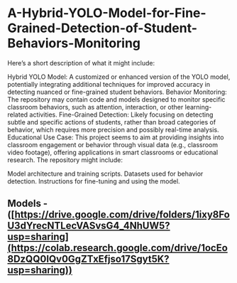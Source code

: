 # A-Hybrid-YOLO-Model-for-Fine-Grained-Detection-of-Student-Behaviors-Monitoring

Here’s a short description of what it might include:

Hybrid YOLO Model: A customized or enhanced version of the YOLO model, potentially integrating additional techniques for improved accuracy in detecting nuanced or fine-grained student behaviors.
Behavior Monitoring: The repository may contain code and models designed to monitor specific classroom behaviors, such as attention, interaction, or other learning-related activities.
Fine-Grained Detection: Likely focusing on detecting subtle and specific actions of students, rather than broad categories of behavior, which requires more precision and possibly real-time analysis.
Educational Use Case: This project seems to aim at providing insights into classroom engagement or behavior through visual data (e.g., classroom video footage), offering applications in smart classrooms or educational research.
The repository might include:

Model architecture and training scripts.
Datasets used for behavior detection.
Instructions for fine-tuning and using the model.

## Models - **([https://drive.google.com/drive/folders/1ixy8FoU3dYrecNTLecVASvsG4_4NhUW5?usp=sharing](https://colab.research.google.com/drive/1ocEo8DzQQ0IQv0GgZTxEfjso17Sgyt5K?usp=sharing))**

